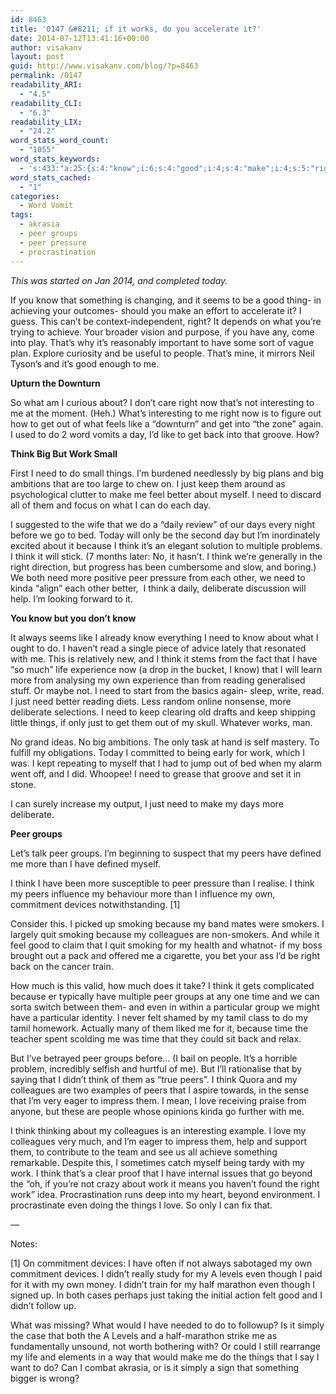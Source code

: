 ```yaml
---
id: 8463
title: '0147 &#8211; if it works, do you accelerate it?'
date: 2014-07-12T13:41:16+00:00
author: visakanv
layout: post
guid: http://www.visakanv.com/blog/?p=8463
permalink: /0147
readability_ARI:
  - "4.5"
readability_CLI:
  - "6.3"
readability_LIX:
  - "24.2"
word_stats_word_count:
  - "1055"
word_stats_keywords:
  - 's:433:"a:25:{s:4:"know";i:6;s:4:"good";i:4;s:4:"make";i:4;s:5:"right";i:6;s:6:"people";i:3;s:11:"interesting";i:3;s:4:"like";i:3;s:5:"think";i:13;s:4:"work";i:5;s:4:"need";i:10;s:6:"things";i:4;s:4:"just";i:5;s:4:"keep";i:3;s:6:"better";i:3;s:7:"because";i:5;s:4:"peer";i:6;s:10:"deliberate";i:3;s:6:"groups";i:4;s:5:"peers";i:4;s:10:"commitment";i:3;s:7:"devices";i:3;s:7:"smoking";i:3;s:10:"colleagues";i:4;s:4:"time";i:3;s:4:"love";i:3;}";'
word_stats_cached:
  - "1"
categories:
  - Word Vomit
tags:
  - akrasia
  - peer groups
  - peer pressure
  - procrastination
---
```

_This was started on Jan 2014, and completed today._

If you know that something is changing, and it seems to be a good thing- in achieving your outcomes- should you make an effort to accelerate it? I guess. This can&#8217;t be context-independent, right? It depends on what you&#8217;re trying to achieve. Your broader vision and purpose, if you have any, come into play. That&#8217;s why it&#8217;s reasonably important to have some sort of vague plan. Explore curiosity and be useful to people. That&#8217;s mine, it mirrors Neil Tyson&#8217;s and it&#8217;s good enough to me.

**Upturn the Downturn**

So what am I curious about? I don&#8217;t care right now that&#8217;s not interesting to me at the moment. (Heh.) What&#8217;s interesting to me right now is to figure out how to get out of what feels like a &#8220;downturn&#8221; and get into &#8220;the zone&#8221; again. I used to do 2 word vomits a day, I&#8217;d like to get back into that groove. How?

**Think Big But Work Small**

First I need to do small things. I&#8217;m burdened needlessly by big plans and big ambitions that are too large to chew on. I just keep them around as psychological clutter to make me feel better about myself. I need to discard all of them and focus on what I can do each day.

I suggested to the wife that we do a &#8220;daily review&#8221; of our days every night before we go to bed. Today will only be the second day but I&#8217;m inordinately excited about it because I think it&#8217;s an elegant solution to multiple problems. I think it will stick. (7 months later: No, it hasn’t. I think we’re generally in the right direction, but progress has been cumbersome and slow, and boring.) We both need more positive peer pressure from each other, we need to kinda &#8220;align&#8221; each other better,  I think a daily, deliberate discussion will help. I&#8217;m looking forward to it.

**You know but you don’t know**

It always seems like I already know everything I need to know about what I ought to do. I haven&#8217;t read a single piece of advice lately that resonated with me. This is relatively new, and I think it stems from the fact that I have &#8220;so much&#8221; life experience now (a drop in the bucket, I know) that I will learn more from analysing my own experience than from reading generalised stuff. Or maybe not. I need to start from the basics again- sleep, write, read. I just need better reading diets. Less random online nonsense, more deliberate selections. I need to keep clearing old drafts and keep shipping little things, if only just to get them out of my skull. Whatever works, man.

No grand ideas. No big ambitions. The only task at hand is self mastery. To fulfill my obligations. Today I committed to being early for work, which I was. I kept repeating to myself that I had to jump out of bed when my alarm went off, and I did. Whoopee! I need to grease that groove and set it in stone.

I can surely increase my output, I just need to make my days more deliberate.

**Peer groups**

Let&#8217;s talk peer groups. I&#8217;m beginning to suspect that my peers have defined me more than I have defined myself.

I think I have been more susceptible to peer pressure than I realise. I think my peers influence my behaviour more than I influence my own, commitment devices notwithstanding. [1]

Consider this. I picked up smoking because my band mates were smokers. I largely quit smoking because my colleagues are non-smokers. And while it feel good to claim that I quit smoking for my health and whatnot- if my boss brought out a pack and offered me a cigarette, you bet your ass I&#8217;d be right back on the cancer train.

How much is this valid, how much does it take? I think it gets complicated because er typically have multiple peer groups at any one time and we can sorta switch between them- and even in within a particular group we might have a particular identity. I never felt shamed by my tamil class to do my tamil homework. Actually many of them liked me for it, because time the teacher spent scolding me was time that they could sit back and relax.

But I&#8217;ve betrayed peer groups before&#8230; (I bail on people. It&#8217;s a horrible problem, incredibly selfish and hurtful of me). But I&#8217;ll rationalise that by saying that I didn&#8217;t think of them as &#8220;true peers&#8221;. I think Quora and my colleagues are two examples of peers that I aspire towards, in the sense that I&#8217;m very eager to impress them. I mean, I love receiving praise from anyone, but these are people whose opinions kinda go further with me.

I think thinking about my colleagues is an interesting example. I love my colleagues very much, and I’m eager to impress them, help and support them, to contribute to the team and see us all achieve something remarkable. Despite this, I sometimes catch myself being tardy with my work. I think that’s a clear proof that I have internal issues that go beyond the “oh, if you’re not crazy about work it means you haven’t found the right work” idea. Procrastination runs deep into my heart, beyond environment. I procrastinate even doing the things I love. So only I can fix that.

—

Notes:

[1] On commitment devices: I have often if not always sabotaged my own commitment devices. I didn&#8217;t really study for my A levels even though I paid for it with my own money. I didn&#8217;t train for my half marathon even though I signed up. In both cases perhaps just taking the initial action felt good and I didn&#8217;t follow up.

What was missing? What would I have needed to do to followup? Is it simply the case that both the A Levels and a half-marathon strike me as fundamentally unsound, not worth bothering with? Or could I still rearrange my life and elements in a way that would make me do the things that I say I want to do? Can I combat akrasia, or is it simply a sign that something bigger is wrong?